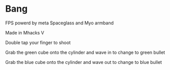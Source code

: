 # Bang
FPS powerd by meta Spaceglass and Myo armband

Made in Mhacks V


Double tap your finger to shoot

Grab the green cube onto the cylinder and wave in to change to green bullet

Grab the blue cube onto the cylinder and wave out to change to blue bullet
